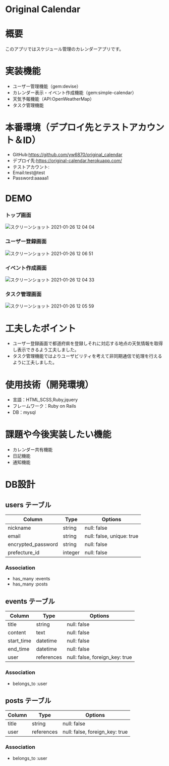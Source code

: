 # Original Calendar

# 概要

このアプリではスケジュール管理のカレンダーアプリです。

# 実装機能

- ユーザー管理機能（gem:devise）
- カレンダー表示・イベント作成機能（gem:simple-calendar）
- 天気予報機能（API:OpenWeatherMap）
- タスク管理機能

# 本番環境（デプロイ先とテストアカウント＆ID）

- GitHub:https://github.com/yw6870/original_calendar
- デプロイ先:https://original-calendar.herokuapp.com/
- テストアカウント:
- Email:test@test
- Password:aaaaa1

# DEMO

### トップ画面

![スクリーンショット 2021-01-26 12 04 04](https://user-images.githubusercontent.com/68420090/105794810-1fb8b600-5fcf-11eb-8e20-13ae7a91620d.png)

### ユーザー登録画面

![スクリーンショット 2021-01-26 12 06 51](https://user-images.githubusercontent.com/68420090/105794846-2f37ff00-5fcf-11eb-8811-42f0c63ef274.png)

### イベント作成画面

![スクリーンショット 2021-01-26 12 04 33](https://user-images.githubusercontent.com/68420090/105794915-4e369100-5fcf-11eb-9fd2-220e5a640b5a.png)

### タスク管理画面

![スクリーンショット 2021-01-26 12 05 59](https://user-images.githubusercontent.com/68420090/105794994-71f9d700-5fcf-11eb-843f-457a907e9006.png)

# 工夫したポイント

- ユーザー登録画面で都道府県を登録しそれに対応する地点の天気情報を取得し表示できるよう工夫しました。
- タスク管理機能ではよりユーザビリティを考えて非同期通信で処理を行えるように工夫しました。

# 使用技術（開発環境）

- 言語：HTML,SCSS,Ruby,jquery
- フレームワーク：Ruby on Rails
- DB：mysql

# 課題や今後実装したい機能

- カレンダー共有機能
- 日記機能
- 通知機能

# DB設計

## users テーブル

| Column             | Type    | Options                   |
| ------------------ | ------- | ------------------------- |
| nickname           | string  | null: false               |
| email              | string  | null: false, unique: true |
| encrypted_password | string  | null: false               |
| prefecture_id      | integer | null: false               |

### Association

- has_many :events
- has_many :posts

## events テーブル

| Column     | Type       | Options                        |
| ---------- | ---------- | ------------------------------ |
| title      | string     | null: false                    |
| content    | text       | null: false                    |
| start_time | datetime   | null: false                    |
| end_time   | datetime   | null: false                    |
| user       | references | null: false, foreign_key: true |

### Association

- belongs_to :user

## posts テーブル

| Column | Type       | Options                        |
| ------ | ---------- | ------------------------------ |
| title  | string     | null: false                    |
| user   | references | null: false, foreign_key: true |

### Association

- belongs_to :user